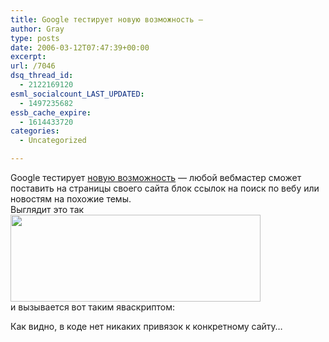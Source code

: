 ```yaml
---
title: Google тестирует новую возможность —
author: Gray
type: posts
date: 2006-03-12T07:47:39+00:00
excerpt:
url: /7046
dsq_thread_id:
  - 2122169120
esml_socialcount_LAST_UPDATED:
  - 1497235682
essb_cache_expire:
  - 1614433720
categories:
  - Uncategorized

---
```








Google тестирует <a href="http://blogs.zdnet.com/Google/?p=126" target="_blank">новую возможность</a> &#8212; любой вебмастер сможет поставить на страницы своего сайта блок ссылок на поиск по вебу или новостям на похожие темы.  
Выглядит это так  
<img src="https://i1.wp.com/blogs.zdnet.com/images/relatedcontent.jpg?resize=400%2C139" title="" width="400" height="139" border="0" data-recalc-dims="1" />  
и вызывается вот таким яваскриптом:

> <script type=&#187;text/javascript&#187; language=&#187;JavaScript&#187;>  
> <!&#8211;  
> &nbsp;&nbsp;&nbsp; google_rc = new Object();  
> &nbsp;&nbsp;&nbsp; google_rc[&#8216;width&#8217;] = 468;  
> &nbsp;&nbsp;&nbsp; google_rc[&#8216;height&#8217;] = 60;  
> &nbsp;&nbsp;&nbsp; google_rc[&#8216;modules&#8217;] = [&#8216;news&#8217;,&#8217;searches&#8217;,&#8217;pages&#8217;];  
> &nbsp;&nbsp;&nbsp; google\_rc[&#8216;color\_line&#8217;] = &#8216;336699&#8217;;  
> &nbsp;&nbsp;&nbsp; google\_rc[&#8216;color\_link&#8217;] = &#8216;0000ee&#8217;;  
> &nbsp;&nbsp;&nbsp; google\_rc[&#8216;color\_bg&#8217;] = &#8216;ffffff&#8217;;  
> &nbsp;&nbsp;&nbsp; google\_rc[&#8216;color\_text&#8217;] = &#8216;000000&#8217;;  
> &nbsp;&nbsp;&nbsp; google\_rc[&#8216;color\_source&#8217;] = &#8216;6f6f6f&#8217;;  
> &nbsp;&nbsp;&nbsp; google\_rc[&#8216;color\_header&#8217;] = &#8216;c6ddf4&#8217;;  
> &nbsp;&nbsp;&nbsp; google\_rc[&#8216;color\_footer&#8217;] = &#8216;eeeeee&#8217;;  
> //&#8211;>  
> </script>  
> <script type=&#187;text/javascript&#187; language=&#187;JavaScript&#187; src =&#187;http://www.googlesyndication.com/relcontent/show_rc.js&#187;> </script>

Как видно, в коде нет никаких привязок к конкретному сайту&#8230;
